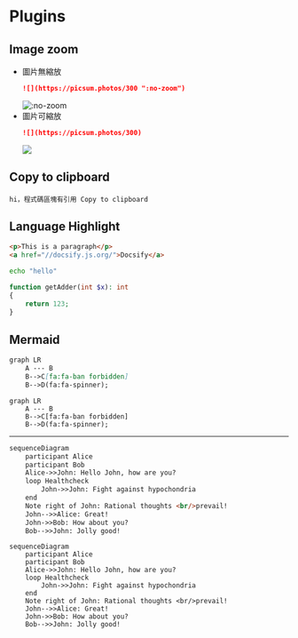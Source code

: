 # Plugins

## Image zoom
- 圖片無縮放<br />
    ```md
    ![](https://picsum.photos/300 ":no-zoom")
    ```
    ![](https://picsum.photos/300 ":no-zoom")
- 圖片可縮放<br />
    ```md
    ![](https://picsum.photos/300)
    ```
    ![](https://picsum.photos/300)

## Copy to clipboard
```text
hi，程式碼區塊有引用 Copy to clipboard
```

## Language Highlight
```html
<p>This is a paragraph</p>
<a href="//docsify.js.org/">Docsify</a>
```
```bash
echo "hello"
```
```php
function getAdder(int $x): int 
{
    return 123;
}
```

## Mermaid
```md
graph LR
    A --- B
    B-->C[fa:fa-ban forbidden]
    B-->D(fa:fa-spinner);
```
```mermaid
graph LR
    A --- B
    B-->C[fa:fa-ban forbidden]
    B-->D(fa:fa-spinner);
```
----
```md
sequenceDiagram
    participant Alice
    participant Bob
    Alice->>John: Hello John, how are you?
    loop Healthcheck
        John->>John: Fight against hypochondria
    end
    Note right of John: Rational thoughts <br/>prevail!
    John-->>Alice: Great!
    John->>Bob: How about you?
    Bob-->>John: Jolly good!
```
```mermaid
sequenceDiagram
    participant Alice
    participant Bob
    Alice->>John: Hello John, how are you?
    loop Healthcheck
        John->>John: Fight against hypochondria
    end
    Note right of John: Rational thoughts <br/>prevail!
    John-->>Alice: Great!
    John->>Bob: How about you?
    Bob-->>John: Jolly good!
```
